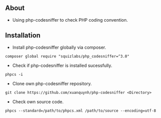 ## About
- Using php-codesniffer to check PHP coding convention.

## Installation
- Install php-codesniffer globally via composer.
```
composer global require "squizlabs/php_codesniffer=^3.0"
```
- Check if php-codesniffer is installed sucessfully.
```
phpcs -i
```
- Clone own php-codesniffer repository.
```
git clone https://github.com/xuanquynh/php-codesniffer <Directory>
```
- Check own source code.
```
phpcs --standard=/path/to/phpcs.xml /path/to/source --encoding=utf-8
```
